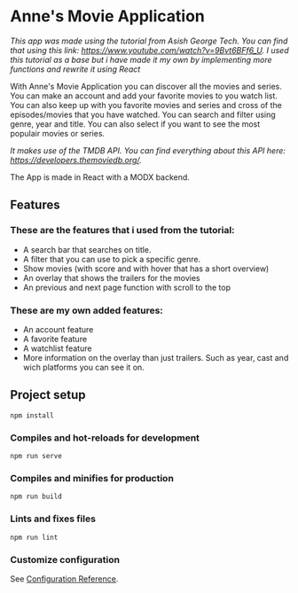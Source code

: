 # Anne's Movie Application

_This app was made using the tutorial from Asish George Tech. You can find that using this link: https://www.youtube.com/watch?v=9Bvt6BFf6_U. I used this tutorial as a base but i have made it my own by implementing more functions and rewrite it using React_

With Anne's Movie Application you can discover all the movies and series. You can make an account and add your favorite movies to you watch list. You can also keep up with you favorite movies and series and cross of the episodes/movies that you have watched. You can search and filter using genre, year and title. You can also select if you want to see the most populair movies or series.

_It makes use of the TMDB API. You can find everything about this API here: https://developers.themoviedb.org/._

The App is made in React with a MODX backend.

## Features

### These are the features that i used from the tutorial:

- A search bar that searches on title.
- A filter that you can use to pick a specific genre.
- Show movies (with score and with hover that has a short overview)
- An overlay that shows the trailers for the movies
- An previous and next page function with scroll to the top

### These are my own added features:

- An account feature
- A favorite feature
- A watchlist feature
- More information on the overlay than just trailers. Such as year, cast and wich platforms you can see it on.

## Project setup

```
npm install
```

### Compiles and hot-reloads for development

```
npm run serve
```

### Compiles and minifies for production

```
npm run build
```

### Lints and fixes files

```
npm run lint
```

### Customize configuration

See [Configuration Reference](https://cli.vuejs.org/config/).
